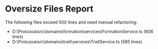 # Oversize Files Report

The following files exceed 500 lines and need manual refactoring:

- D:\Protozoa\src\domains\formation\services\FormationService.ts (606 lines)
- D:\Protozoa\src\domains\trait\services\TraitService.ts (585 lines)

